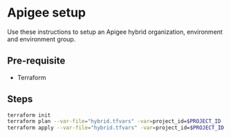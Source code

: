 # Apigee setup

Use these instructions to setup an Apigee hybrid organization, environment and environment group.

## Pre-requisite

- Terraform


## Steps

```sh
terraform init
terraform plan --var-file="hybrid.tfvars" -var=project_id=$PROJECT_ID
terraform apply --var-file="hybrid.tfvars" -var=project_id=$PROJECT_ID
```